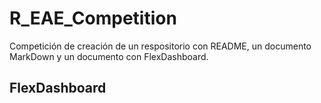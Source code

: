 # R_EAE_Competition
Competición de creación de un respositorio con README, un documento MarkDown y un documento con FlexDashboard.

## FlexDashboard



